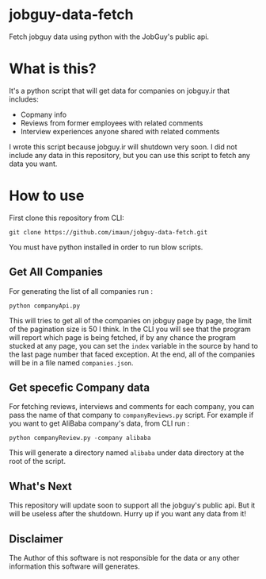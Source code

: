 # jobguy-data-fetch
Fetch jobguy data using python with the JobGuy's public api.

# What is this?
It's a python script that will get data for companies on jobguy.ir that includes:
- Copmany info
- Reviews from former employees with related comments
- Interview experiences anyone shared with related comments

I wrote this script because jobguy.ir will shutdown very soon. I did not include any data in this repository, but you can use this script to fetch any data you want.

# How to use
First clone this repository from CLI:
```console
git clone https://github.com/imaun/jobguy-data-fetch.git
```
You must have python installed in order to run blow scripts.

## Get All Companies
For generating the list of all companies run :
```console
python companyApi.py
```
This will tries to get all of the companies on jobguy page by page, the limit of the pagination size is 50 I think. In the CLI you will see that the program will report which page is being fetched, if by any chance the program stucked at any page, you can set the `index` variable in the source by hand to the last page number that faced exception. At the end, all of the companies will be in a file named `companies.json`.

## Get specefic Company data
For fetching reviews, interviews and comments for each company, you can pass the name of that company to `companyReviews.py` script. For example if you want to get AliBaba company's data, from CLI run :
```console
python companyReview.py -company alibaba
```
This will generate a directory named `alibaba` under data directory at the root of the script.

## What's Next
This repository will update soon to support all the jobguy's public api. But it will be useless after the shutdown. Hurry up if you want any data from it!

## Disclaimer
The Author of this software is not responsible for the data or any other information this software will generates.



